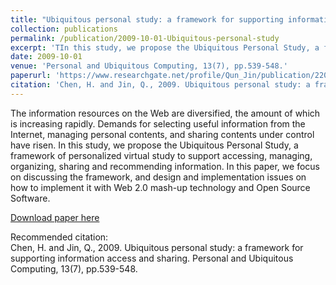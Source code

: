 ```yaml
---
title: "Ubiquitous personal study: a framework for supporting information access and sharing"
collection: publications
permalink: /publication/2009-10-01-Ubiquitous-personal-study
excerpt: 'TIn this study, we propose the Ubiquitous Personal Study, a framework of personalized virtual study to support accessing, managing, organizing, sharing and recommending information.'
date: 2009-10-01
venue: 'Personal and Ubiquitous Computing, 13(7), pp.539-548.'
paperurl: 'https://www.researchgate.net/profile/Qun_Jin/publication/220141508_Ubiquitous_Personal_Study_A_framework_for_supporting_information_access_and_sharing/links/0deec52bb905610e3f000000.pdf'
citation: 'Chen, H. and Jin, Q., 2009. Ubiquitous personal study: a framework for supporting information access and sharing. Personal and Ubiquitous Computing, 13(7), pp.539-548.'
---
```

The information resources on the Web are diversified, the amount of which is increasing rapidly. Demands for selecting useful information from the Internet, managing personal contents, and sharing contents under control have risen. In this study, we propose the Ubiquitous Personal Study, a framework of personalized virtual study to support accessing, managing, organizing, sharing and recommending information. In this paper, we focus on discussing the framework, and design and implementation issues on how to implement it with Web 2.0 mash-up technology and Open Source Software.

[Download paper here](https://www.researchgate.net/profile/Qun_Jin/publication/220141508_Ubiquitous_Personal_Study_A_framework_for_supporting_information_access_and_sharing/links/0deec52bb905610e3f000000.pdf)

Recommended citation:   
Chen, H. and Jin, Q., 2009. Ubiquitous personal study: a framework for supporting information access and sharing. Personal and Ubiquitous Computing, 13(7), pp.539-548.
